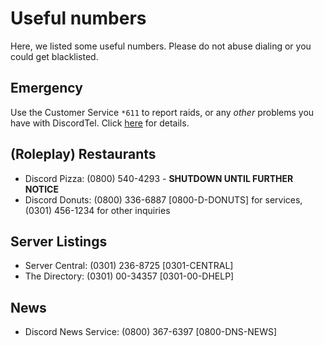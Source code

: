 # Useful numbers
Here, we listed some useful numbers. Please do not abuse dialing or you could get blacklisted.

## Emergency
Use the Customer Service `*611` to report raids, or any *other* problems you have with DiscordTel. Click [here](http://discordtel.readthedocs.io/en/latest/In%20case%20of%20Emergency/) for details.

## (Roleplay) Restaurants
* Discord Pizza: (0800) 540-4293 - **SHUTDOWN UNTIL FURTHER NOTICE**
* Discord Donuts: (0800) 336-6887 [0800-D-DONUTS] for services, (0301) 456-1234 for other inquiries

## Server Listings
* Server Central: (0301) 236-8725 [0301-CENTRAL]
* The Directory: (0301) 00-34357 [0301-00-DHELP]

## News
* Discord News Service: (0800) 367-6397 [0800-DNS-NEWS]
